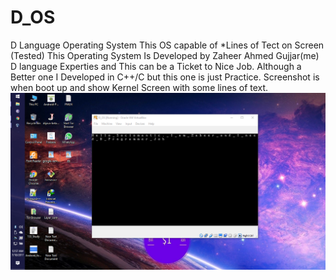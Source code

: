 # D_OS
D Language Operating System
This OS capable of 
*Lines of Tect on Screen (Tested)
This Operating System Is Developed by Zaheer Ahmed Gujjar(me) D language Experties and This can be a Ticket to Nice Job.
Although a Better one I Developed in C++/C but this one is just Practice.
Screenshot is when boot up and show Kernel Screen with some lines of text.
![alt text](screenshots/d_os.png?raw=true "Printing Text")
